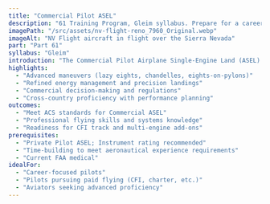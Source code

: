 ```yaml
---
title: "Commercial Pilot ASEL"
description: "61 Training Program, Gleim syllabus. Prepare for a career in aviation. Train to the standards required for paid flying and advanced pilot proficiency."
imagePath: "/src/assets/nv-flight-reno_7960_Original.webp"
imageAlt: "NV Flight aircraft in flight over the Sierra Nevada"
part: "Part 61"
syllabus: "Gleim"
introduction: "The Commercial Pilot Airplane Single-Engine Land (ASEL) certificate is a significant milestone for pilots aspiring to turn their passion for flying into a professional career. This advanced training program is designed to equip you with the skills, knowledge, and experience necessary to operate as a commercial pilot, meeting the rigorous standards set by the FAA. Throughout the course, you'll engage in intensive flight training that emphasizes precision, advanced maneuvers, and complex flight operations. Our experienced instructors will guide you through scenarios that simulate real-world commercial flying, including cross-country navigation, emergency procedures, and high-performance aircraft handling. By the end of this program, you'll be prepared to pass the FAA Commercial Pilot Knowledge Test and Practical Test, positioning you for opportunities in various aviation careers."
highlights:
  - "Advanced maneuvers (lazy eights, chandelles, eights-on-pylons)"
  - "Refined energy management and precision landings"
  - "Commercial decision-making and regulations"
  - "Cross-country proficiency with performance planning"
outcomes:
  - "Meet ACS standards for Commercial ASEL"
  - "Professional flying skills and systems knowledge"
  - "Readiness for CFI track and multi-engine add-ons"
prerequisites:
  - "Private Pilot ASEL; Instrument rating recommended"
  - "Time-building to meet aeronautical experience requirements"
  - "Current FAA medical"
idealFor:
  - "Career-focused pilots"
  - "Pilots pursuing paid flying (CFI, charter, etc.)"
  - "Aviators seeking advanced proficiency"
---
```

